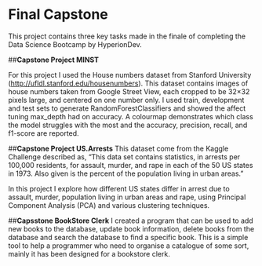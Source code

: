 # **Final Capstone**
This project contains three key tasks made in the finale of completing the Data Science Bootcamp by HyperionDev. 

##**Capstone Project MINST**

For this project I used the House numbers dataset from Stanford University (http://ufldl.stanford.edu/housenumbers). 
This dataset contains images of house numbers taken from Google Street View, each cropped to be 32×32 pixels large, and centered on one number only.
I used train, development and test sets to generate RandomForestClassifiers and showed the affect tuning max_depth had on accuracy.
A colourmap demonstrates which class the model struggles with the most and the accuracy, precision, recall, and f1-score are reported.

##**Capstone Project US.Arrests**
This dataset come from the Kaggle Challenge described as, “This data set contains statistics, in arrests per 100,000 residents,
for assault, murder, and rape in each of the 50 US states in 1973. Also given is the
percent of the population living in urban areas.”

In this project I explore how different US states differ in arrest due to assault, murder, population living in urban areas and rape, using Principal Component Analysis (PCA) and various clustering techniques. 


##**Capsstone BookStore Clerk**
I created a program that can be used to add new books to the database, update book information, delete books from the database and search the database to find a specific book.
This is a simple tool to help a programmer who need to organise a catalogue of some sort, mainly it has been designed for a bookstore clerk.

